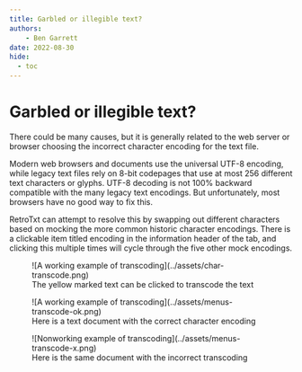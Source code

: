 ```yaml
---
title: Garbled or illegible text?
authors:
    - Ben Garrett
date: 2022-08-30
hide:
  - toc
---
```

# Garbled or illegible text?

There could be many causes, but it is generally related to the web server or browser choosing the incorrect character encoding for the text file.

Modern web browsers and documents use the universal UTF-8 encoding, while legacy text files rely on 8-bit codepages that use at most 256 different text characters or glyphs. UTF-8 decoding is not 100% backward compatible with the many legacy text encodings. But unfortunately, most browsers have no good way to fix this.

RetroTxt can attempt to resolve this by swapping out different characters based on mocking the more common historic character encodings. There is a clickable item titled encoding in the information header of the tab, and clicking this multiple times will cycle through the five other mock encodings.

<figure markdown>
![A working example of transcoding](../assets/char-transcode.png)
  <figcaption>The yellow marked text can be clicked to transcode the text</figcaption>
</figure>

<figure markdown>
![A working example of transcoding](../assets/menus-transcode-ok.png)
  <figcaption>Here is a text document with the correct character encoding</figcaption>
</figure>

<figure markdown>
![Nonworking example of transcoding](../assets/menus-transcode-x.png)
  <figcaption>Here is the same document with the incorrect transcoding</figcaption>
</figure>
